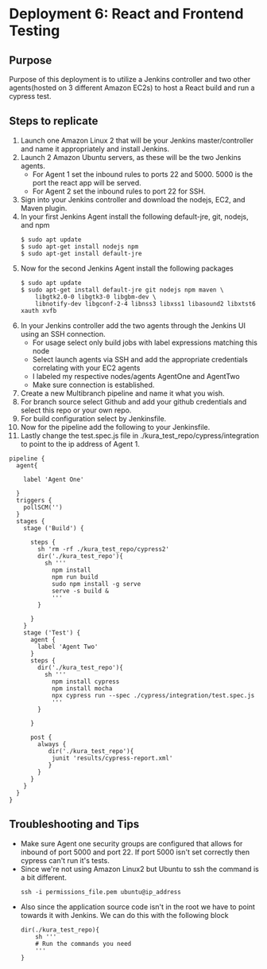 # Deployment 6: React and Frontend Testing

## Purpose 

Purpose of this deployment is to utilize a Jenkins controller and two other agents(hosted on 3 different Amazon EC2s) to host a React build and run a cypress test. 

## Steps to replicate

1. Launch one Amazon Linux 2 that will be your Jenkins master/controller and name it appropriately and install Jenkins. 
2. Launch 2 Amazon Ubuntu servers, as these will be the two Jenkins agents. 
    - For Agent 1 set the inbound rules to ports 22 and 5000. 5000 is the port the react app will be served.
    - For Agent 2 set the inbound rules to port 22 for SSH. 
3. Sign into your Jenkins controller and download the nodejs, EC2, and Maven plugin. 
4. In your first Jenkins Agent install the following default-jre, git, nodejs, and npm
    ```
    $ sudo apt update
    $ sudo apt-get install nodejs npm
    $ sudo apt-get install default-jre
    ```
5. Now for the second Jenkins Agent install the following packages
    ```
    $ sudo apt update 
    $ sudo apt-get install default-jre git nodejs npm maven \
        libgtk2.0-0 libgtk3-0 libgbm-dev \
        libnotify-dev libgconf-2-4 libnss3 libxss1 libasound2 libxtst6 xauth xvfb

    ```
6. In your Jenkins controller add the two agents through the Jenkins UI using an SSH connection. 
    - For usage select only build jobs with label expressions matching this node 
    - Select launch agents via SSH and add the appropriate credentials correlating with your EC2 agents
    - I labeled my respective nodes/agents AgentOne and AgentTwo
    - Make sure connection is established.
7. Create a new Multibranch pipeline and name it what you wish. 
8. For branch source select Github and add your github credentials and select this repo or your own repo. 
9. For build configuration select by Jenkinsfile.
10. Now for the pipeline add the following to your Jenkinsfile. 
11. Lastly change the test.spec.js file in ./kura_test_repo/cypress/integration to point to the ip address of Agent 1. 
```
pipeline {
  agent{

    label 'Agent One'

  }
  triggers {
    pollSCM('')
  }
  stages {
    stage ('Build') {
      
      steps {
        sh 'rm -rf ./kura_test_repo/cypress2'
        dir('./kura_test_repo'){
          sh '''
            npm install
            npm run build
            sudo npm install -g serve
            serve -s build &
            '''
        } 
        
      }
    }
    stage ('Test') {
      agent {
        label 'Agent Two'
      }
      steps {
        dir('./kura_test_repo'){
          sh '''
            npm install cypress
            npm install mocha
            npx cypress run --spec ./cypress/integration/test.spec.js
            '''
        }

      }
      
      post {
        always {
           dir('./kura_test_repo'){
            junit 'results/cypress-report.xml'
           }
        }
      }
    }
  }
}
```

## Troubleshooting and Tips
- Make sure Agent one security groups are configured that allows for inbound of port 5000 and port 22. If port 5000 isn't set correctly then cypress can't run it's tests. 
- Since we're not using Amazon Linux2 but Ubuntu to ssh the command is a bit different. 
    ```
    ssh -i permissions_file.pem ubuntu@ip_address
    ```
- Also since the application source code isn't in the root we have to point towards it with Jenkins. We can do this with the following block
    ```
    dir(./kura_test_repo){
        sh '''
        # Run the commands you need
        '''
    }
    ```

